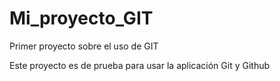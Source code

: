 # Mi_proyecto_GIT
Primer proyecto sobre el uso de GIT

Este proyecto es de prueba para usar la aplicación Git y Github
